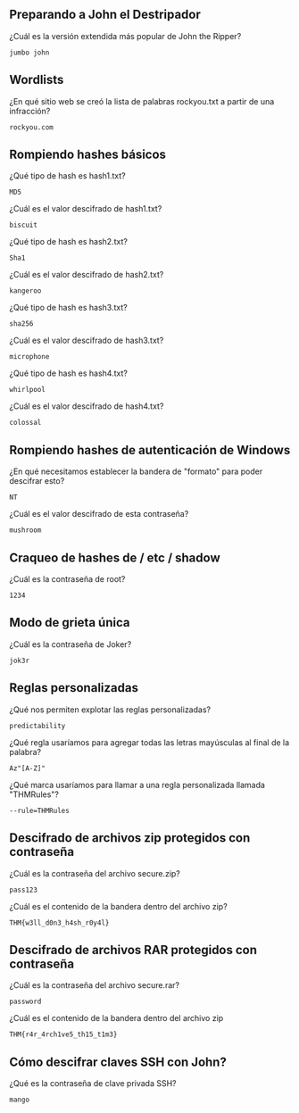 ## Preparando a John el Destripador

¿Cuál es la versión extendida más popular de John the Ripper?

    jumbo john

## Wordlists

¿En qué sitio web se creó la lista de palabras rockyou.txt a partir de una infracción?

    rockyou.com

## Rompiendo hashes básicos

¿Qué tipo de hash es hash1.txt?
    
    MD5

¿Cuál es el valor descifrado de hash1.txt?
 
    biscuit

¿Qué tipo de hash es hash2.txt?
 
    Sha1

¿Cuál es el valor descifrado de hash2.txt?
 
    kangeroo

¿Qué tipo de hash es hash3.txt?
 
    sha256

¿Cuál es el valor descifrado de hash3.txt?
 
    microphone

¿Qué tipo de hash es hash4.txt?
 
    whirlpool

¿Cuál es el valor descifrado de hash4.txt?
 
    colossal

## Rompiendo hashes de autenticación de Windows

¿En qué necesitamos establecer la bandera de "formato" para poder descifrar esto?
 
    NT

¿Cuál es el valor descifrado de esta contraseña?
 
    mushroom

## Craqueo de hashes de / etc / shadow  

¿Cuál es la contraseña de root?

    1234

## Modo de grieta única

¿Cuál es la contraseña de Joker?

    jok3r

## Reglas personalizadas

¿Qué nos permiten explotar las reglas personalizadas?

    predictability

¿Qué regla usaríamos para agregar todas las letras mayúsculas al final de la palabra?
 
    Az"[A-Z]"

¿Qué marca usaríamos para llamar a una regla personalizada llamada "THMRules"?

    --rule=THMRules

## Descifrado de archivos zip protegidos con contraseña

¿Cuál es la contraseña del archivo secure.zip?
 
    pass123

¿Cuál es el contenido de la bandera dentro del archivo zip?
 
    THM{w3ll_d0n3_h4sh_r0y4l}

## Descifrado de archivos RAR protegidos con contraseña

¿Cuál es la contraseña del archivo secure.rar?
 
    password

¿Cuál es el contenido de la bandera dentro del archivo zip

    THM{r4r_4rch1ve5_th15_t1m3}

##  Cómo descifrar claves SSH con John?

¿Qué es la contraseña de clave privada SSH?

    mango


